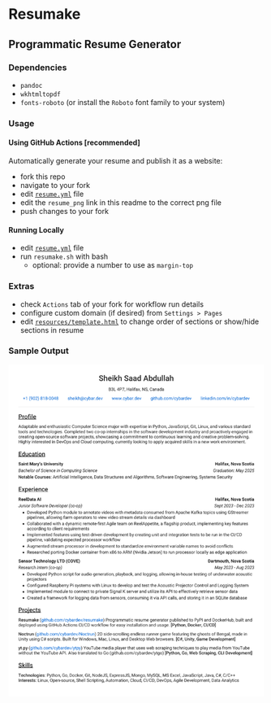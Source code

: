 # Resumake

## Programmatic Resume Generator

### Dependencies

- `pandoc`
- `wkhtmltopdf`
- `fonts-roboto` (or install the `Roboto` font family to your system)

### Usage

#### Using GitHub Actions [recommended]

Automatically generate your resume and publish it as a website:

- fork this repo
- navigate to your fork
- edit [`resume.yml`](./resume.yml) file
- edit the `resume_png` link in this readme to the correct png file
- push changes to your fork

#### Running Locally

- edit [`resume.yml`](./resume.yml) file
- run `resumake.sh` with bash
  - optional: provide a number to use as `margin-top`

### Extras

- check `Actions` tab of your fork for workflow run details
- configure custom domain (if desired) from `Settings > Pages`
- edit [`resources/template.html`][template] to change order of sections or show/hide sections in resume

### Sample Output

![resume][resume_png]

<!-- links -->

[template]: ./resources/template.html "Resume Template"
[resume_png]: https://raw.githubusercontent.com/cybardev/resumake/main/static/assets/Resume_Sheikh_Saad_Abdullah.png "Resume - Sheikh Saad Abdullah"
